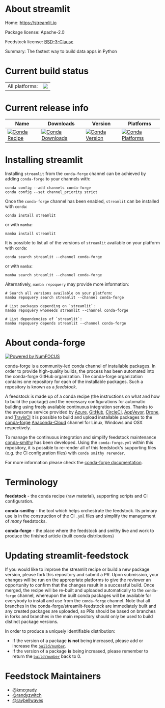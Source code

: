 About streamlit
===============

Home: https://streamlit.io

Package license: Apache-2.0

Feedstock license: [BSD-3-Clause](https://github.com/conda-forge/streamlit-feedstock/blob/main/LICENSE.txt)

Summary: The fastest way to build data apps in Python

Current build status
====================


<table><tr><td>All platforms:</td>
    <td>
      <a href="https://dev.azure.com/conda-forge/feedstock-builds/_build/latest?definitionId=11230&branchName=main">
        <img src="https://dev.azure.com/conda-forge/feedstock-builds/_apis/build/status/streamlit-feedstock?branchName=main">
      </a>
    </td>
  </tr>
</table>

Current release info
====================

| Name | Downloads | Version | Platforms |
| --- | --- | --- | --- |
| [![Conda Recipe](https://img.shields.io/badge/recipe-streamlit-green.svg)](https://anaconda.org/conda-forge/streamlit) | [![Conda Downloads](https://img.shields.io/conda/dn/conda-forge/streamlit.svg)](https://anaconda.org/conda-forge/streamlit) | [![Conda Version](https://img.shields.io/conda/vn/conda-forge/streamlit.svg)](https://anaconda.org/conda-forge/streamlit) | [![Conda Platforms](https://img.shields.io/conda/pn/conda-forge/streamlit.svg)](https://anaconda.org/conda-forge/streamlit) |

Installing streamlit
====================

Installing `streamlit` from the `conda-forge` channel can be achieved by adding `conda-forge` to your channels with:

```
conda config --add channels conda-forge
conda config --set channel_priority strict
```

Once the `conda-forge` channel has been enabled, `streamlit` can be installed with `conda`:

```
conda install streamlit
```

or with `mamba`:

```
mamba install streamlit
```

It is possible to list all of the versions of `streamlit` available on your platform with `conda`:

```
conda search streamlit --channel conda-forge
```

or with `mamba`:

```
mamba search streamlit --channel conda-forge
```

Alternatively, `mamba repoquery` may provide more information:

```
# Search all versions available on your platform:
mamba repoquery search streamlit --channel conda-forge

# List packages depending on `streamlit`:
mamba repoquery whoneeds streamlit --channel conda-forge

# List dependencies of `streamlit`:
mamba repoquery depends streamlit --channel conda-forge
```


About conda-forge
=================

[![Powered by
NumFOCUS](https://img.shields.io/badge/powered%20by-NumFOCUS-orange.svg?style=flat&colorA=E1523D&colorB=007D8A)](https://numfocus.org)

conda-forge is a community-led conda channel of installable packages.
In order to provide high-quality builds, the process has been automated into the
conda-forge GitHub organization. The conda-forge organization contains one repository
for each of the installable packages. Such a repository is known as a *feedstock*.

A feedstock is made up of a conda recipe (the instructions on what and how to build
the package) and the necessary configurations for automatic building using freely
available continuous integration services. Thanks to the awesome service provided by
[Azure](https://azure.microsoft.com/en-us/services/devops/), [GitHub](https://github.com/),
[CircleCI](https://circleci.com/), [AppVeyor](https://www.appveyor.com/),
[Drone](https://cloud.drone.io/welcome), and [TravisCI](https://travis-ci.com/)
it is possible to build and upload installable packages to the
[conda-forge](https://anaconda.org/conda-forge) [Anaconda-Cloud](https://anaconda.org/)
channel for Linux, Windows and OSX respectively.

To manage the continuous integration and simplify feedstock maintenance
[conda-smithy](https://github.com/conda-forge/conda-smithy) has been developed.
Using the ``conda-forge.yml`` within this repository, it is possible to re-render all of
this feedstock's supporting files (e.g. the CI configuration files) with ``conda smithy rerender``.

For more information please check the [conda-forge documentation](https://conda-forge.org/docs/).

Terminology
===========

**feedstock** - the conda recipe (raw material), supporting scripts and CI configuration.

**conda-smithy** - the tool which helps orchestrate the feedstock.
                   Its primary use is in the construction of the CI ``.yml`` files
                   and simplify the management of *many* feedstocks.

**conda-forge** - the place where the feedstock and smithy live and work to
                  produce the finished article (built conda distributions)


Updating streamlit-feedstock
============================

If you would like to improve the streamlit recipe or build a new
package version, please fork this repository and submit a PR. Upon submission,
your changes will be run on the appropriate platforms to give the reviewer an
opportunity to confirm that the changes result in a successful build. Once
merged, the recipe will be re-built and uploaded automatically to the
`conda-forge` channel, whereupon the built conda packages will be available for
everybody to install and use from the `conda-forge` channel.
Note that all branches in the conda-forge/streamlit-feedstock are
immediately built and any created packages are uploaded, so PRs should be based
on branches in forks and branches in the main repository should only be used to
build distinct package versions.

In order to produce a uniquely identifiable distribution:
 * If the version of a package **is not** being increased, please add or increase
   the [``build/number``](https://docs.conda.io/projects/conda-build/en/latest/resources/define-metadata.html#build-number-and-string).
 * If the version of a package **is** being increased, please remember to return
   the [``build/number``](https://docs.conda.io/projects/conda-build/en/latest/resources/define-metadata.html#build-number-and-string)
   back to 0.

Feedstock Maintainers
=====================

* [@kmcgrady](https://github.com/kmcgrady/)
* [@randyzwitch](https://github.com/randyzwitch/)
* [@raybellwaves](https://github.com/raybellwaves/)


